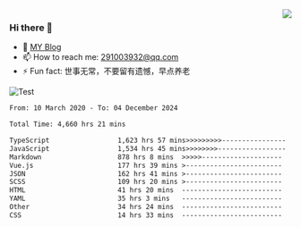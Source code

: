 <img align='right' src='https://github-readme-stats.vercel.app/api?username=niaogege&show_icons=true&theme=radical'/>

### Hi there 👋

- 🌱 [MY Blog](https://bythewayer.com/)
- 📫 How to reach me: 291003932@qq.com
- ⚡ Fun fact:  世事无常，不要留有遗憾，早点养老

![Test](https://github-readme-stats.vercel.app/api/top-langs/?username=niaogege&layout=compact)

<!--START_SECTION:waka-->

```txt
From: 10 March 2020 - To: 04 December 2024

Total Time: 4,660 hrs 21 mins

TypeScript                 1,623 hrs 57 mins>>>>>>>>>----------------   34.85 %
JavaScript                 1,534 hrs 45 mins>>>>>>>>-----------------   32.93 %
Markdown                   878 hrs 8 mins  >>>>>--------------------   18.84 %
Vue.js                     177 hrs 39 mins >------------------------   03.81 %
JSON                       162 hrs 41 mins >------------------------   03.49 %
SCSS                       109 hrs 20 mins >------------------------   02.35 %
HTML                       41 hrs 20 mins  -------------------------   00.89 %
YAML                       35 hrs 3 mins   -------------------------   00.75 %
Other                      34 hrs 24 mins  -------------------------   00.74 %
CSS                        14 hrs 33 mins  -------------------------   00.31 %
```

<!--END_SECTION:waka-->
